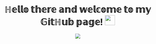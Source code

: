 <h1 align="center">ℍ𝕖𝕝𝕝𝕠 𝕥𝕙𝕖𝕣𝕖 𝕒𝕟𝕕 𝕨𝕖𝕝𝕔𝕠𝕞𝕖 𝕥𝕠 𝕞𝕪 𝔾𝕚𝕥ℍ𝕦𝕓 𝕡𝕒𝕘𝕖!
<img src="https://github.com/blackcater/blackcater/raw/main/images/Hi.gif" height="32"/></h1>

<!-- Typing SVG by SergeevSergeiS - https://github.com/SergeevSergeiS/readme-typing-svg -->
<p align="center">
  <a href="https://github.com/SergeevSergeiS/readme-typing-svg"><img src="https://readme-typing-svg.herokuapp.com/?lines=𝕄𝕪+𝕟𝕒𝕞𝕖+𝕚𝕤+𝕊𝕖𝕣𝕘𝕖𝕚;𝕀'𝕞+𝕔𝕦𝕣𝕣𝕖𝕟𝕥𝕝𝕪+𝕨𝕠𝕣𝕜𝕚𝕟𝕘+𝕒𝕤+𝕒+ℚ𝔸+𝕖𝕟𝕘𝕚𝕟𝕖𝕖𝕣;𝔸𝕟𝕕+𝕀'𝕞+𝕒𝕝𝕨𝕒𝕪𝕤+𝕝𝕖𝕒𝕣𝕟𝕚𝕟𝕘+𝕟𝕖𝕨+𝕥𝕙𝕚𝕟𝕘𝕤;ℕ𝕚𝕔𝕖+𝕥𝕠+𝕞𝕖𝕖𝕥+𝕪𝕠𝕦!&font=Fira%20Code&center=true&width=500&height=50&color=003666&vCenter=true&size=22"></a>
</p>
